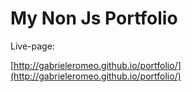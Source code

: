 # My Non Js Portfolio

Live-page:

[http://gabrieleromeo.github.io/portfolio/](http://gabrieleromeo.github.io/portfolio/)
